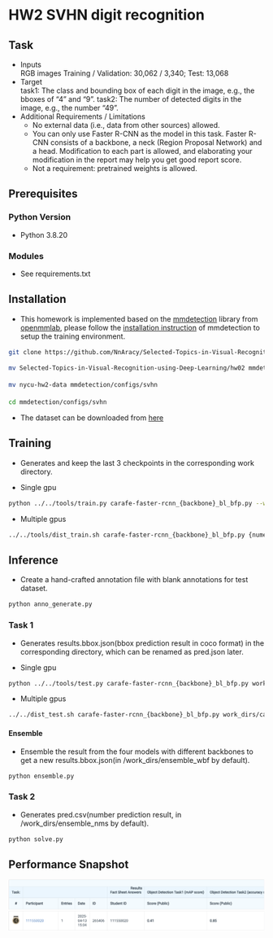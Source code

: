 # HW2 SVHN digit recognition

## Task
- Inputs  
RGB images
Training / Validation: 30,062 / 3,340; Test: 13,068
- Target  
task1: The class and bounding box of each digit in the image, e.g., the bboxes of “4” and “9”.
task2: The number of detected digits in the image, e.g., the number “49”.
- Additional Requirements / Limitations  
    - No external data (i.e., data from other sources) allowed.  
    - You can only use Faster R-CNN as the model in this task. Faster R-CNN consists of a backbone, a neck (Region Proposal Network) and a head. Modification to each part is allowed, and elaborating your modification in the report may help you get good report score.
    - Not a requirement: pretrained weights is allowed.

## Prerequisites

### **Python Version**
- Python 3.8.20

### **Modules**
- See requirements.txt

## Installation
- This homework is implemented based on the [mmdetection](https://github.com/open-mmlab/mmdetection) library from [openmmlab](https://github.com/open-mmlab), please follow the [installation instruction](https://mmdetection.readthedocs.io/en/latest/get_started.html) of mmdetection to setup the training environment.

```bash
git clone https://github.com/NnAracy/Selected-Topics-in-Visual-Recognition-using-Deep-Learning
```
```bash
mv Selected-Topics-in-Visual-Recognition-using-Deep-Learning/hw02 mmdetection/configs/svhn

mv nycu-hw2-data mmdetection/configs/svhn

cd mmdetection/configs/svhn
```
- The dataset can be downloaded from [here](https://drive.google.com/file/d/13JXJ_hIdcloC63sS-vF3wFQLsUP1sMz5/view)

## Training
- Generates and keep the last 3 checkpoints in the corresponding work directory.

- Single gpu
```bash
python ../../tools/train.py carafe-faster-rcnn_{backbone}_bl_bfp.py --work-dir work_dirs/carafe-faster-rcnn_{backbone}
```
- Multiple gpus
```bash
../../tools/dist_train.sh carafe-faster-rcnn_{backbone}_bl_bfp.py {numebr_of_gpus} --work-dir work_dirs/carafe-faster-rcnn_{backbone}
```

## Inference
- Create a hand-crafted annotation file with blank annotations for test dataset.
```bash
python anno_generate.py
```
### Task 1
- Generates results.bbox.json(bbox prediction result in coco format) in the corresponding directory, which can be renamed as pred.json later.

- Single gpu
```bash
python ../../tools/test.py carafe-faster-rcnn_{backbone}_bl_bfp.py work_dirs/carafe-faster-rcnn_{backbone}/epoch_12.pth
```
- Multiple gpus
```bash
../../dist_test.sh carafe-faster-rcnn_{backbone}_bl_bfp.py work_dirs/carafe-fatser-rcnn_{backbone}/epoch_12.pth {number_of_gpus}
```

#### Ensemble
- Ensemble the result from the four models with different backbones to get a new results.bbox.json(in /work_dirs/ensemble_wbf by default).
```bash
python ensemble.py
```

### Task 2
- Generates pred.csv(number prediction result, in /work_dirs/ensemble_nms by default).
```bash
python solve.py
```
## Performance Snapshot
![](./tab.png)
![](./rank.png)